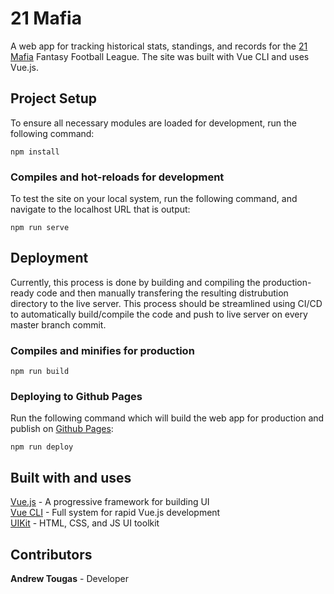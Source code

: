 # 21 Mafia

A web app for tracking historical stats, standings, and records for the [21 Mafia](http://21mafia.andrewtougas.com) Fantasy Football League. The site was built with Vue CLI and uses Vue.js.

## Project Setup

To ensure all necessary modules are loaded for development, run the following command:

```
npm install
```

### Compiles and hot-reloads for development

To test the site on your local system, run the following command, and navigate to the localhost URL that is output:

```
npm run serve
```

## Deployment

Currently, this process is done by building and compiling the production-ready code and then manually transfering the resulting distrubution directory to the live server. This process should be streamlined using CI/CD to automatically build/compile the code and push to live server on every master branch commit.

### Compiles and minifies for production
```
npm run build
```

### Deploying to Github Pages

Run the following command which will build the web app for production and publish on [Github Pages](https://andrewtougas.github.io/21mafia/):

```
npm run deploy
```

## Built with and uses

[Vue.js](https://vuejs.org/v2/guide/) - A progressive framework for building UI  
[Vue CLI](https://cli.vuejs.org/guide/) - Full system for rapid Vue.js development  
[UIKit](https://getuikit.com/) - HTML, CSS, and JS UI toolkit

## Contributors ##

**Andrew Tougas** - Developer

